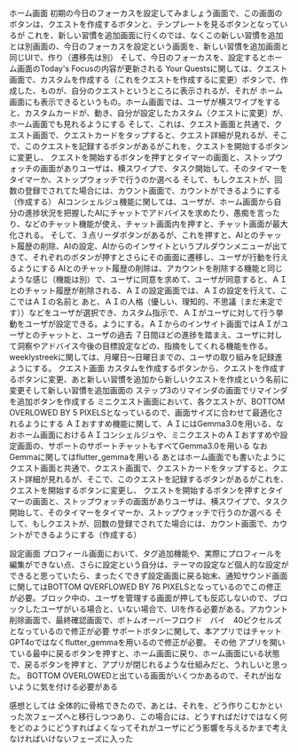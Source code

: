 ホーム画面
初期の今日のフォーカスを設定してみましょう画面で、この画面のボタンは、クエストを作成するボタンと、テンプレートを見るボタンとなっているが
これを、新しい習慣を追加画面に行くのでは、なくこの新しい習慣を追加とは別画面の、今日のフォーカスを設定という画面を、新しい習慣を追加画面と同じUIで、作り（遷移先は別）
そして、今日のフォーカスを、設定するとホーム画面のToday's  Focusの内容が更新される
Your Questsに関しては、クエスト画面で、カスタムを作成する（これをクエストを作成するに変更）ボタンで、作成した、ものが、自分のクエストというところに表示されるが、それが
ホーム画面にも表示できるというもの。ホーム画面では、ユーザが横スワイプをすると、カスタムカードが、動き、自分が設定したカスタム（クエストに変更）が、ホーム画面でも見れるようにする
そして、これは、クエスト画面と共通で、クエスト画面で、クエストカードをタップすると、クエスト詳細が見れるが、そこで、このクエストを記録するボタンがあるがこれを、クエストを開始するボタンに変更し、
クエストを開始するボタンを押すとタイマーの画面と、ストップウォッチの画面がありユーザは、横スワイプで、タスク開始して、そのタイマーをタイマーか、ストップウォッチで行うのか選べる
そして、もしクエストが、回数の登録でされてた場合には、カウント画面で、カウントができるようにする（作成する）
AIコンシェルジュ機能に関しては、ユーザが、ホーム画面から自分の進捗状況を把握したAIにチャットでアドバイスを求めたり、愚痴を言ったり、などのチャット機能が使え、チャット画面内を押すと、チャット画面が最大化される。
そして、３点リーダボタンがあるが、これを押すと、AIとのチャット履歴の削除、AIの設定、AIからのインサイトというプルダウンメニューが出てきて、それぞれのボタンが押すとさらにその画面に遷移し、ユーザが行動を行えるようにする
AIとのチャット履歴の削除は、アカウントを削除する機能と同じような感じ（機能は別）で、ユーザに同意を求めて、ユーザが同意すると、ＡＩとのチャット履歴が削除される、ＡＩの設定画面では、ＡＩの設定を行えて、ここではＡＩの名前と
あと、ＡＩの人格（優しい、理知的、不思議（まだ未定です））などをユーザが選択でき、カスタム指示で、ＡＩがユーザに対して行う挙動をユーザが設定できる。ようにする。ＡＩからのインサイト画面ではＡＩがユーザとのチャットと、ユーザの過去
７日間ほどの進捗を踏まえ、ユーザに対して洞察やアドバイス今後の目標設定などの、指摘をしてくれる機能を作る。weeklystreekに関しては、月曜日～日曜日までの、ユーザの取り組みを記録進ようにする。
クエスト画面
カスタムを作成するボタンから、クエストを作成するボタンに変更、あと新しい習慣を追加から新しいクエストを作成という名前に変更そして新しい習慣を追加画面の
ステップ3のリマインダの画面でリマインダを追加ボタンを作成する
ミニクエスト画面において、各クエストが、BOTTOM OVERLOWED BY 5 PIXELSとなっているので、画面サイズに合わせて最適化されるようにする
ＡＩおすすめ機能に関して、ＡＩにはGemma3.0を用いる、なおホーム画面におけるＡＩコンシェルジュや、ミニクエストのＡＩおすすめや設定画面の、サポートのサポートチャットもすべてGemma3.0を用いる
なおGemmaに関してはflutter_gemmaを用いる
あとはホーム画面でも書いたようにクエスト画面と共通で、クエスト画面で、クエストカードをタップすると、クエスト詳細が見れるが、そこで、このクエストを記録するボタンがあるがこれを、クエストを開始するボタンに変更し、
クエストを開始するボタンを押すとタイマーの画面と、ストップウォッチの画面がありユーザは、横スワイプで、タスク開始して、そのタイマーをタイマーか、ストップウォッチで行うのか選べる
そして、もしクエストが、回数の登録でされてた場合には、カウント画面で、カウントができるようにする（作成する）

設定画面
プロフィール画面において、タグ追加機能や、実際にプロフィールを編集ができない点、さらに設定という自分は、テーマの設定など個人的な設定ができると思っていたら、まったくできず設定画面に戻る始末、通知サウンド画面に関してはBOTTOM QVERFLOWED BY 76 PIXELSとなっているのでこの修正が必要。ブロック中の、ユーザを管理する画面が押しても反応しないので、ブロックしたユーザがいる場合と、いない場合で、UIを作る必要がある。アカウント削除画面で、最終確認画面で、ボトムオーバーフロウド　バイ　40ピクセルズとなっているので修正が必要
サポートボタンに関して、本アプリではチャットGPT4oではなくflutter_gemmaを用いるので修正が必要。
その他
アプリを開いている最中に戻るボタンを押すと、ホーム画面に戻り、ホーム画面にいる状態で、戻るボタンを押すと、アプリが閉じれるような仕組みだと、うれしいと思った。
BOTTOM OVERLOWEDと出ている画面がいくつかあるので、それが出ないように気を付ける必要がある


感想としては
全体的に骨格できたので、あとは、それを、どう作りこむかといった次フェーズへと移行しつつあり、この場合には、どうすればだけではなく何をどのようにどうすればよくなってそれがユーザにどう影響を与えるかまで考えなければいけないフェーズに入った

